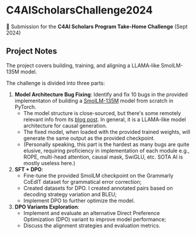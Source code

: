 # C4AIScholarsChallenge2024

📌 Submission for the **C4AI Scholars Program Take-Home Challenge** (Sept 2024)

## Project Notes
The project covers building, training, and aligning a LLAMA-like SmolLM-135M model. 

The challenge is divided into three parts:
1. **Model Architecture Bug Fixing**: Identify and fix 10 bugs in the provided implementaton of building a [SmolLM-135M](https://huggingface.co/HuggingFaceTB/SmolLM-135M) model from scratch in PyTorch.
    - The model structure is close-sourced, but there's some remotely relevant info from its [blog post](https://huggingface.co/blog/smollm). In general, it is a LLAMA-like model architecture for causal generation.
    - The fixed model, when loaded with the provided trained weights, will generate the same output as the provided checkpoint.
    - (Personally speaking, this part is the hardest as many bugs are quite elusive, requiring proficiency in implementation of each module e.g., ROPE, multi-head attention, causal mask, SwiGLU, etc. SOTA AI is mostly useless here.)
2. **SFT + DPO**:
    - Fine-tune the provided SmolLM checkpoint on the Grammarly CoEdIT dataset for grammatical error correction;
    - Created datasets for DPO. I created annotated pairs based on decoding strategy variation and BLEU;
    - Implement DPO to further optimize the model.
3. **DPO Variants Exploration**:
    - Implement and evaluate an alternative Direct Preference Optimization (DPO) variant to improve model performance;
    - Discuss the alignment strategies and evaluation metrics.
